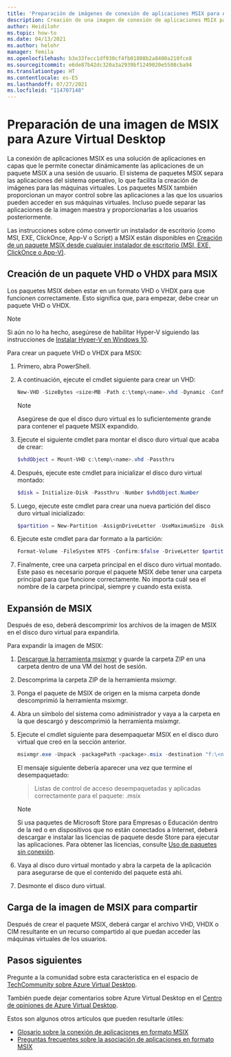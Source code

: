 ```yaml
---
title: 'Preparación de imágenes de conexión de aplicaciones MSIX para Azure Virtual Desktop: Azure'
description: Creación de una imagen de conexión de aplicaciones MSIX para un grupo de hosts de Azure Virtual Desktop.
author: Heidilohr
ms.topic: how-to
ms.date: 04/13/2021
ms.author: helohr
manager: femila
ms.openlocfilehash: b3e33fecc1df930cf4fb01808b2a8400a210fce8
ms.sourcegitcommit: e6de87b42dc320a3a2939bf1249020e5508cba94
ms.translationtype: HT
ms.contentlocale: es-ES
ms.lasthandoff: 07/27/2021
ms.locfileid: "114707148"
---
```

# <a name="prepare-an-msix-image-for-azure-virtual-desktop"></a>Preparación de una imagen de MSIX para Azure Virtual Desktop

La conexión de aplicaciones MSIX es una solución de aplicaciones en capas que le permite conectar dinámicamente las aplicaciones de un paquete MSIX a una sesión de usuario. El sistema de paquetes MSIX separa las aplicaciones del sistema operativo, lo que facilita la creación de imágenes para las máquinas virtuales. Los paquetes MSIX también proporcionan un mayor control sobre las aplicaciones a las que los usuarios pueden acceder en sus máquinas virtuales. Incluso puede separar las aplicaciones de la imagen maestra y proporcionarlas a los usuarios posteriormente.

Las instrucciones sobre cómo convertir un instalador de escritorio (como MSI, EXE, ClickOnce, App-V o Script) a MSIX están disponibles en [Creación de un paquete MSIX desde cualquier instalador de escritorio (MSI, EXE, ClickOnce o App-V)](/windows/msix/packaging-tool/create-app-package).

## <a name="create-a-vhd-or-vhdx-package-for-msix"></a>Creación de un paquete VHD o VHDX para MSIX

Los paquetes MSIX deben estar en un formato VHD o VHDX para que funcionen correctamente. Esto significa que, para empezar, debe crear un paquete VHD o VHDX.

>[!NOTE]
>Si aún no lo ha hecho, asegúrese de habilitar Hyper-V siguiendo las instrucciones de [Instalar Hyper-V en Windows 10](/virtualization/hyper-v-on-windows/quick-start/enable-hyper-v).

Para crear un paquete VHD o VHDX para MSIX:

1. Primero, abra PowerShell.
2. A continuación, ejecute el cmdlet siguiente para crear un VHD:

    ```powershell
    New-VHD -SizeBytes <size>MB -Path c:\temp\<name>.vhd -Dynamic -Confirm:$false
    ```

    >[!NOTE]
    > Asegúrese de que el disco duro virtual es lo suficientemente grande para contener el paquete MSIX expandido.

3. Ejecute el siguiente cmdlet para montar el disco duro virtual que acaba de crear:

    ```powershell
    $vhdObject = Mount-VHD c:\temp\<name>.vhd -Passthru
    ```

4. Después, ejecute este cmdlet para inicializar el disco duro virtual montado:

    ```powershell
    $disk = Initialize-Disk -Passthru -Number $vhdObject.Number
    ```

5. Luego, ejecute este cmdlet para crear una nueva partición del disco duro virtual inicializado:

    ```powershell
    $partition = New-Partition -AssignDriveLetter -UseMaximumSize -DiskNumber $disk.Number
    ```

6. Ejecute este cmdlet para dar formato a la partición:

    ```powershell
    Format-Volume -FileSystem NTFS -Confirm:$false -DriveLetter $partition.DriveLetter -Force
    ```

7. Finalmente, cree una carpeta principal en el disco duro virtual montado. Este paso es necesario porque el paquete MSIX debe tener una carpeta principal para que funcione correctamente. No importa cuál sea el nombre de la carpeta principal, siempre y cuando esta exista.

## <a name="expand-msix"></a>Expansión de MSIX

Después de eso, deberá descomprimir los archivos de la imagen de MSIX en el disco duro virtual para expandirla.

Para expandir la imagen de MSIX:

1. [Descargue la herramienta msixmgr](https://aka.ms/msixmgr) y guarde la carpeta ZIP en una carpeta dentro de una VM del host de sesión.

2. Descomprima la carpeta ZIP de la herramienta msixmgr.

3. Ponga el paquete de MSIX de origen en la misma carpeta donde descomprimió la herramienta msixmgr.

4. Abra un símbolo del sistema como administrador y vaya a la carpeta en la que descargó y descomprimió la herramienta msixmgr.

5. Ejecute el cmdlet siguiente para desempaquetar MSIX en el disco duro virtual que creó en la sección anterior.

    ```powershell
    msixmgr.exe -Unpack -packagePath <package>.msix -destination "f:\<name of folder you created earlier>" -applyacls
    ```

    El mensaje siguiente debería aparecer una vez que termine el desempaquetado:

    > Listas de control de acceso desempaquetadas y aplicadas correctamente para el paquete: <package name>.msix

    >[!NOTE]
    > Si usa paquetes de Microsoft Store para Empresas o Educación dentro de la red o en dispositivos que no están conectados a Internet, deberá descargar e instalar las licencias de paquete desde Store para ejecutar las aplicaciones. Para obtener las licencias, consulte [Uso de paquetes sin conexión](app-attach.md#use-packages-offline).

6. Vaya al disco duro virtual montado y abra la carpeta de la aplicación para asegurarse de que el contenido del paquete está ahí.

7. Desmonte el disco duro virtual.

## <a name="upload-msix-image-to-share"></a>Carga de la imagen de MSIX para compartir

Después de crear el paquete MSIX, deberá cargar el archivo VHD, VHDX o CIM resultante en un recurso compartido al que puedan acceder las máquinas virtuales de los usuarios.

## <a name="next-steps"></a>Pasos siguientes

Pregunte a la comunidad sobre esta característica en el espacio de [TechCommunity sobre Azure Virtual Desktop](https://techcommunity.microsoft.com/t5/Windows-Virtual-Desktop/bd-p/WindowsVirtualDesktop).

También puede dejar comentarios sobre Azure Virtual Desktop en el [Centro de opiniones de Azure Virtual Desktop](https://support.microsoft.com/help/4021566/windows-10-send-feedback-to-microsoft-with-feedback-hub-app).

Estos son algunos otros artículos que pueden resultarle útiles:

- [Glosario sobre la conexión de aplicaciones en formato MSIX](app-attach-glossary.md)
- [Preguntas frecuentes sobre la asociación de aplicaciones en formato MSIX](app-attach-faq.yml)
